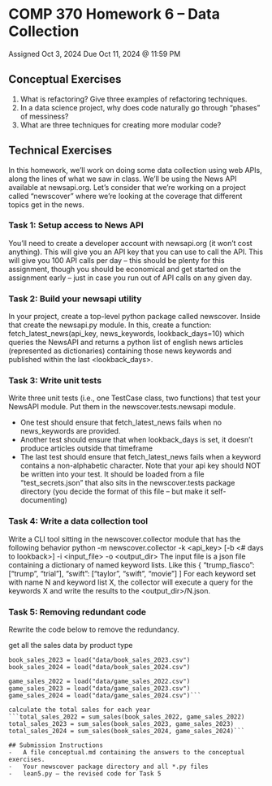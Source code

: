 # COMP 370 Homework 6 – Data Collection
Assigned 	Oct 3, 2024
Due 		Oct 11, 2024 @ 11:59 PM

## Conceptual Exercises
1.	What is refactoring? Give three examples of refactoring techniques.
2.	In a data science project, why does code naturally go through “phases” of messiness?
3.	What are three techniques for creating more modular code?

   
## Technical Exercises
In this homework, we’ll work on doing some data collection using web APIs, along the lines of what we saw in class. We’ll be using the News API available at newsapi.org.
Let’s consider that we’re working on a project called “newscover” where we’re looking at the coverage that different topics get in the news.
### Task 1: Setup access to News API
You’ll need to create a developer account with newsapi.org (it won’t cost anything). This will give you an API key that you can use to call the API. This will give you 100 API calls per day – this should be plenty for this assignment, though you should be economical and get started on the assignment early – just in case you run out of API calls on any given day.
### Task 2: Build your newsapi utility
In your project, create a top-level python package called newscover. Inside that create the newsapi.py module. In this, create a function:
	fetch_latest_news(api_key, news_keywords, lookback_days=10)
which queries the NewsAPI and returns a python list of english news articles (represented as dictionaries) containing those news keywords and published within the last <lookback_days>.
### Task 3: Write unit tests
Write three unit tests (i.e., one TestCase class, two functions) that test your NewsAPI module. Put them in the newscover.tests.newsapi module.
-	One test should ensure that fetch_latest_news fails when no news_keywords are provided.
-	Another test should ensure that when lookback_days is set, it doesn’t produce articles outside that timeframe
-	The last test should ensure that fetch_latest_news fails when a keyword contains a non-alphabetic character.
Note that your api key should NOT be written into your test. It should be loaded from a file “test_secrets.json” that also sits in the newscover.tests package directory (you decide the format of this file – but make it self-documenting)
### Task 4: Write a data collection tool
Write a CLI tool sitting in the newscover.collector module that has the following behavior
	python -m newscover.collector -k <api_key> [-b <# days to lookback>] -i <input_file> -o <output_dir>
The input file is a json file containing a dictionary of named keyword lists. Like this
{ “trump_fiasco”: [“trump”, “trial”], “swift”: [“taylor”, “swift”, “movie”] ]
For each keyword set with name N and keyword list X, the collector will execute a query for the keywords X and write the results to the <output_dir>/N.json.
### Task 5: Removing redundant code
Rewrite the code below to remove the redundancy.

get all the sales data by product type
```book_sales_2022 = load("data/book_sales_2022.csv")
book_sales_2023 = load("data/book_sales_2023.csv")
book_sales_2024 = load("data/book_sales_2024.csv")

game_sales_2022 = load("data/game_sales_2022.csv")
game_sales_2023 = load("data/game_sales_2023.csv")
game_sales_2024 = load("data/game_sales_2024.csv")```

calculate the total sales for each year
```total_sales_2022 = sum_sales(book_sales_2022, game_sales_2022)
total_sales_2023 = sum_sales(book_sales_2023, game_sales_2023)
total_sales_2024 = sum_sales(book_sales_2024, game_sales_2024)```

## Submission Instructions
-	A file conceptual.md containing the answers to the conceptual exercises.
-	Your newscover package directory and all *.py files
-	lean5.py – the revised code for Task 5
